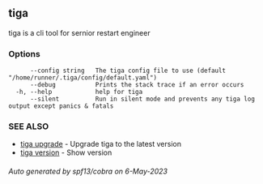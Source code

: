 ## tiga

tiga is a cli tool for sernior restart engineer

### Options

```
      --config string   The tiga config file to use (default "/home/runner/.tiga/config/default.yaml")
      --debug           Prints the stack trace if an error occurs
  -h, --help            help for tiga
      --silent          Run in silent mode and prevents any tiga log output except panics & fatals
```

### SEE ALSO

* [tiga upgrade](tiga_upgrade.md)	 - Upgrade tiga to the latest version
* [tiga version](tiga_version.md)	 - Show version

###### Auto generated by spf13/cobra on 6-May-2023
